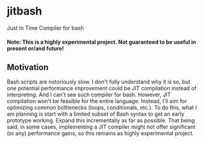# jitbash
Just In Time Compiler for bash

#### Note: This is a highly experimental project. Not guaranteed to be useful in present or/and future!

## Motivation

Bash scripts are notoriously slow. I don't fully understand why it is so, but one potential performance improvement could be JIT compilation instead of interpreting. And I can't see such compiler for bash. However, JIT compilation won't be feasible for the entire language. Instead, I'll aim for optimizing common bottlenecks (loops, conditionals, etc.). To do this, what I am planning is start with a limited subset of Bash syntax to get an early prototype working. Expand this incrementally as far as possible. That being said, in some cases, implementing a JIT compiler might not offer significant (or any) performance gains, so this remains as highly experimental project.








